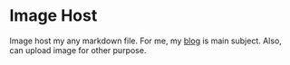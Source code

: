 # Image Host
  Image host my any markdown file.
  For me, my [blog](https://reid00.github.io/) is main subject.
  Also, can upload image for other purpose.
